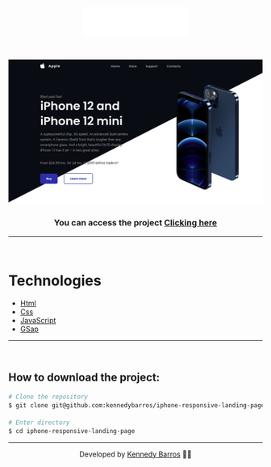 <h1 align="center">
    <img src="./assets/img/logo.svg">
</h1>

<h1 align="center">
    <img src="./banner.png">
</h1>

<h3 align="center">You can access the project <a href="https://iphone-responsive-lading-page.netlify.app/" target="_blank">Clicking here</a></h3>

---

</br>

# Technologies

- [Html](https://www.w3schools.com/html/)
- [Css](https://www.w3schools.com/css/)
- [JavaScript](https://developer.mozilla.org/en-US/docs/Web/JavaScript)
- [GSap](https://greensock.com/gsap/)

---

<br/>

## How to download the project:

```bash
# Clone the repository
$ git clone git@github.com:kennedybarros/iphone-responsive-landing-page.git

# Enter directory
$ cd iphone-responsive-landing-page
```

---

<p align="center"> Developed by <a href="https://www.linkedin.com/in/kennedybarros/">Kennedy Barros</a> ✌🏼</p>
